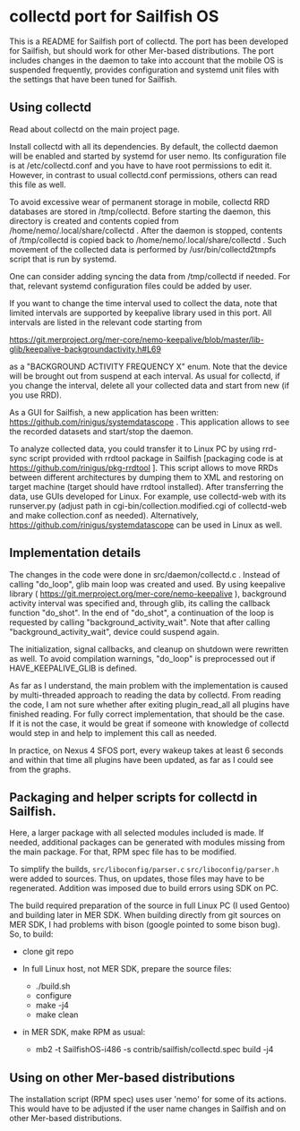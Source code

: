 
# collectd port for Sailfish OS

This is a README for Sailfish port of collectd. The port has been
developed for Sailfish, but should work for other Mer-based
distributions. The port includes changes in the daemon to take into
account that the mobile OS is suspended frequently, provides
configuration and systemd unit files with the settings that have been
tuned for Sailfish.


## Using collectd

Read about collectd on the main project page.

Install collectd with all its dependencies. By default, the collectd
daemon will be enabled and started by systemd for user nemo. Its
configuration file is at /etc/collectd.conf and you have to have root
permissions to edit it. However, in contrast to usual collectd.conf
permissions, others can read this file as well.

To avoid excessive wear of permanent storage in mobile, collectd RRD
databases are stored in /tmp/collectd. Before starting the daemon,
this directory is created and contents copied from
/home/nemo/.local/share/collectd . After the daemon is stopped,
contents of /tmp/collectd is copied back to
/home/nemo/.local/share/collectd . Such movement of the collected data
is performed by /usr/bin/collectd2tmpfs script that is run by systemd.

One can consider adding syncing the data from /tmp/collectd if
needed. For that, relevant systemd configuration files could be added
by user.

If you want to change the time interval used to collect the data, note
that limited intervals are supported by keepalive library used in this
port. All intervals are listed in the relevant code starting from 

https://git.merproject.org/mer-core/nemo-keepalive/blob/master/lib-glib/keepalive-backgroundactivity.h#L69

as a "BACKGROUND ACTIVITY FREQUENCY X" enum. Note that the device will
be brought out from suspend at each interval. As usual for collectd,
if you change the interval, delete all your collected data and start
from new (if you use RRD).

As a GUI for Sailfish, a new application has been written: https://github.com/rinigus/systemdatascope . This application allows to see the recorded datasets and start/stop the daemon.

To analyze collected data, you could transfer it to Linux PC by using
rrd-sync script provided with rrdtool package in Sailfish
[packaging code is at https://github.com/rinigus/pkg-rrdtool ]. This
script allows to move RRDs between different architectures by dumping
them to XML and restoring on target machine (target should have
rrdtool installed). After transferring the data, use GUIs developed
for Linux. For example, use collectd-web with its runserver.py (adjust
path in cgi-bin/collection.modified.cgi of collectd-web and make
collection.conf as needed). Alternatively, https://github.com/rinigus/systemdatascope can be used in Linux as well.


## Implementation details

The changes in the code were done in src/daemon/collectd.c . Instead
of calling "do\_loop", glib main loop was created and used. By using
keepalive library ( https://git.merproject.org/mer-core/nemo-keepalive
), background activity interval was specified and, through glib, its
calling the callback function "do\_shot". In the end of "do\_shot", a
continuation of the loop is requested by calling
"background\_activity\_wait". Note that after calling
"background\_activity\_wait", device could suspend again.

The initialization, signal callbacks, and cleanup on shutdown were
rewritten as well. To avoid compilation warnings, "do\_loop" is
preprocessed out if HAVE\_KEEPALIVE\_GLIB is defined.

As far as I understand, the main problem with the implementation is
caused by multi-threaded approach to reading the data by
collectd. From reading the code, I am not sure whether after exiting
plugin\_read\_all all plugins have finished reading. For fully correct
implementation, that should be the case. If it is not the case, it
would be great if someone with knowledge of collectd would step in and
help to implement this call as needed.

In practice, on Nexus 4 SFOS port, every wakeup takes at least 6
seconds and within that time all plugins have been updated, as far as
I could see from the graphs.



## Packaging and helper scripts for collectd in Sailfish.

Here, a larger package with all selected modules included is made. If
needed, additional packages can be generated with modules missing from
the main package. For that, RPM spec file has to be modified.

To simplify the builds, `src/liboconfig/parser.c`
`src/liboconfig/parser.h` were added to sources. Thus, on updates,
those files may have to be regenerated. Addition was imposed due to
build errors using SDK on PC.

The build required preparation of the source in full Linux PC (I used
Gentoo) and building later in MER SDK. When building directly from git
sources on MER SDK, I had problems with bison (google pointed to some
bison bug). So, to build:

* clone git repo

* In full Linux host, not MER SDK, prepare the source files:
  * ./build.sh
  * configure
  * make -j4
  * make clean

* in MER SDK, make RPM as usual:
  * mb2 -t SailfishOS-i486 -s contrib/sailfish/collectd.spec build -j4



## Using on other Mer-based distributions

The installation script (RPM spec) uses user 'nemo' for some of its
actions. This would have to be adjusted if the user name changes in
Sailfish and on other Mer-based distributions.
